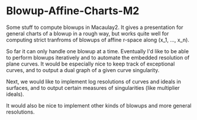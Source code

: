 # Blowup-Affine-Charts-M2
Some stuff to compute blowups in Macaulay2. It gives a presentation for general charts of a blowup in a rough way, but works quite well for computing strict tranfroms of blowups of affine r-space along (x_1, ..., x_n). 

So far it can only handle one blowup at a time. Eventually I'd like to be able to perform blowups iteratively and to automate the embedded resolution of plane curves. It would be especially nice to keep track of exceptional curves, and to output a dual graph of a given curve singularity.

Next, we would like to implement log resolutions of curves and ideals in surfaces, and to output certain measures of singularities (like multiplier ideals). 

It would also be nice to implement other kinds of blowups and more general resolutions.

